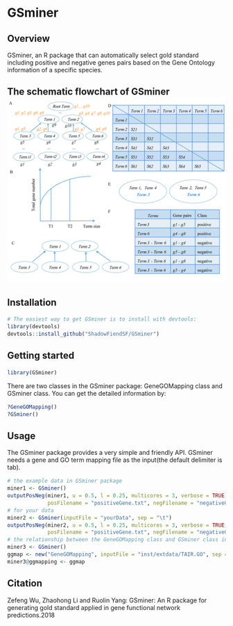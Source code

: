 # GSminer
## Overview
GSminer, an R package that can automatically select gold standard including positive and negative genes pairs 
based on the Gene Ontology information of a specific species.
## The schematic flowchart of GSminer <img src="vignettes/figures/flowchart.png" />





## Installation

``` r
# The easiest way to get GSminer is to install with devtools:
library(devtools)
devtools::install_github("ShadowFiendSF/GSminer")
```

## Getting started

``` r
library(GSminer)
```

There are two classes in the GSminer package: GeneGOMapping class and GSminer class. You can get the detailed information by:
``` r
?GeneGOMapping()
?GSminer()
```

## Usage

The GSminer package provides a very simple and friendly API.
GSminer needs a gene and GO term mapping file as the input(the default delimiter is tab).
``` r
# the example data in GSminer package
miner1 <- GSminer()
outputPosNeg(miner1, u = 0.5, l = 0.25, multicores = 3, verbose = TRUE, seed = 100, 
             posFilename = "positiveGene.txt", negFilename = "negativeGene.txt")
# for your data
miner2 <- GSminer(inputFile = "yourData", sep = "\t")
outputPosNeg(miner2, u = 0.5, l = 0.25, multicores = 3, verbose = TRUE, seed = 100, 
             posFilename = "positiveGene.txt", negFilename = "negativeGene.txt")
# the relationship between the GeneGOMapping class and GSminer class in the GSminer package
miner3 <- GSminer()
ggmap <- new("GeneGOMapping", inputFile = "inst/extdata/TAIR.GO", sep = "\t")
miner3@ggmapping <- ggmap
```

## Citation

Zefeng Wu, Zhaohong Li and Ruolin Yang: GSminer: An R package for generating gold standard applied in gene functional network predictions.2018
